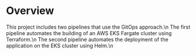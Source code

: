 <h1>Overview</h1>

This project includes two pipelines that use the GitOps approach.\n
The first pipeline automates the building of an AWS EKS Fargate cluster using Terraform.\n
The second pipeline automates the deployment of the application on the EKS cluster using Helm.\n
